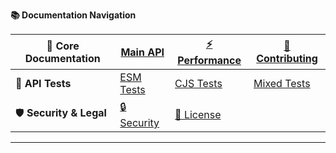 <!-- Navigation Header - Auto-generated links to documentation sections -->

**📚 Documentation Navigation**

| 📖 Core Documentation   | [Main API]({{LINK_MAIN_API}})    | [⚡ Performance]({{LINK_PERFORMANCE}}) | [🤝 Contributing]({{LINK_CONTRIBUTING}}) |
| ----------------------- | -------------------------------- | -------------------------------------- | ---------------------------------------- |
| 🧪 **API Tests**        | [ESM Tests]({{LINK_API_TEST}})   | [CJS Tests]({{LINK_API_TEST_CJS}})     | [Mixed Tests]({{LINK_API_TEST_MIXED}})   |
| 🛡️ **Security & Legal** | [🔒 Security]({{LINK_SECURITY}}) | [📄 License]({{LINK_LICENSE}})         |                                          |

---
